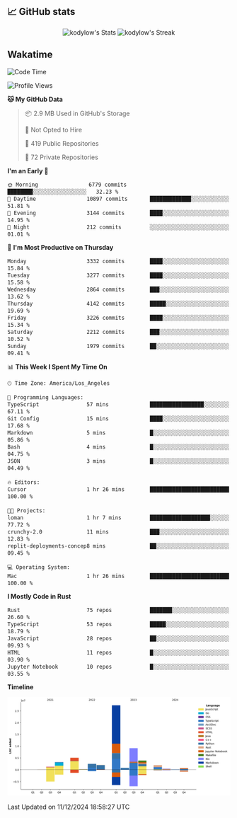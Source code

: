 ## 📈 GitHub stats
<!--START_SECTION:github-->
<div class="badges-githubstats">
  <p align="center">
    <img src="https://github-readme-stats.vercel.app/api?username=kodylow&theme=tokyonight&show_icons=true&hide_border=true&count_private=true" alt="kodylow's Stats" height="165">
    <img src="https://github-readme-streak-stats.herokuapp.com/?user=kodylow&theme=tokyonight&hide_border=true" alt="kodylow's Streak" height="165">
  </p>
</div>
<!--END_SECTION:github-->

## Wakatime 
<!--START_SECTION:waka-->
![Code Time](http://img.shields.io/badge/Code%20Time-1%2C284%20hrs%2029%20mins-blue)

![Profile Views](http://img.shields.io/badge/Profile%20Views-4-blue)

**🐱 My GitHub Data** 

> 📦 2.9 MB Used in GitHub's Storage 
 > 
> 🚫 Not Opted to Hire
 > 
> 📜 419 Public Repositories 
 > 
> 🔑 72 Private Repositories 
 > 
**I'm an Early 🐤** 

```text
🌞 Morning                6779 commits        ████████░░░░░░░░░░░░░░░░░   32.23 % 
🌆 Daytime                10897 commits       █████████████░░░░░░░░░░░░   51.81 % 
🌃 Evening                3144 commits        ████░░░░░░░░░░░░░░░░░░░░░   14.95 % 
🌙 Night                  212 commits         ░░░░░░░░░░░░░░░░░░░░░░░░░   01.01 % 
```
📅 **I'm Most Productive on Thursday** 

```text
Monday                   3332 commits        ████░░░░░░░░░░░░░░░░░░░░░   15.84 % 
Tuesday                  3277 commits        ████░░░░░░░░░░░░░░░░░░░░░   15.58 % 
Wednesday                2864 commits        ███░░░░░░░░░░░░░░░░░░░░░░   13.62 % 
Thursday                 4142 commits        █████░░░░░░░░░░░░░░░░░░░░   19.69 % 
Friday                   3226 commits        ████░░░░░░░░░░░░░░░░░░░░░   15.34 % 
Saturday                 2212 commits        ███░░░░░░░░░░░░░░░░░░░░░░   10.52 % 
Sunday                   1979 commits        ██░░░░░░░░░░░░░░░░░░░░░░░   09.41 % 
```


📊 **This Week I Spent My Time On** 

```text
🕑︎ Time Zone: America/Los_Angeles

💬 Programming Languages: 
TypeScript               57 mins             █████████████████░░░░░░░░   67.11 % 
Git Config               15 mins             ████░░░░░░░░░░░░░░░░░░░░░   17.68 % 
Markdown                 5 mins              █░░░░░░░░░░░░░░░░░░░░░░░░   05.86 % 
Bash                     4 mins              █░░░░░░░░░░░░░░░░░░░░░░░░   04.75 % 
JSON                     3 mins              █░░░░░░░░░░░░░░░░░░░░░░░░   04.49 % 

🔥 Editors: 
Cursor                   1 hr 26 mins        █████████████████████████   100.00 % 

🐱‍💻 Projects: 
loman                    1 hr 7 mins         ███████████████████░░░░░░   77.72 % 
crunchy-2.0              11 mins             ███░░░░░░░░░░░░░░░░░░░░░░   12.83 % 
replit-deployments-concep8 mins              ██░░░░░░░░░░░░░░░░░░░░░░░   09.45 % 

💻 Operating System: 
Mac                      1 hr 26 mins        █████████████████████████   100.00 % 
```

**I Mostly Code in Rust** 

```text
Rust                     75 repos            ███████░░░░░░░░░░░░░░░░░░   26.60 % 
TypeScript               53 repos            █████░░░░░░░░░░░░░░░░░░░░   18.79 % 
JavaScript               28 repos            ██░░░░░░░░░░░░░░░░░░░░░░░   09.93 % 
HTML                     11 repos            █░░░░░░░░░░░░░░░░░░░░░░░░   03.90 % 
Jupyter Notebook         10 repos            █░░░░░░░░░░░░░░░░░░░░░░░░   03.55 % 
```



**Timeline**

![Lines of Code chart](https://raw.githubusercontent.com/Kodylow/Kodylow/master/assets/bar_graph.png)


 Last Updated on 11/12/2024 18:58:27 UTC
<!--END_SECTION:waka-->
